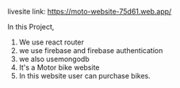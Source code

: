 livesite link: https://moto-website-75d61.web.app/

In this Project,

1. We use react router
2. we use firebase and firebase authentication
3. we also usemongodb
4. It's a Motor bike website
5. In this website user can purchase bikes.
